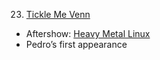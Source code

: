 23. [Tickle Me Venn](https://linuxgamecast.com/2013/01/linuxgamecast-weekly-ep23-tickle-me-venn/)
   * Aftershow: [Heavy Metal Linux](https://linuxgamecast.com/2013/01/linuxgamecast-weekly-ep23-aftershow-heavy-metal-linux/)
   * Pedro’s first appearance
